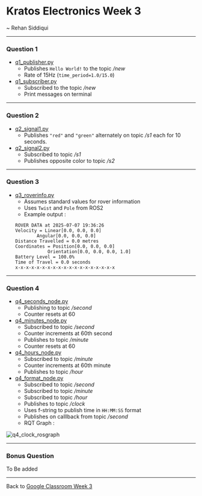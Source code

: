 # Kratos Electronics Week 3
~ Rehan Siddiqui  

---
### Question 1 
* [q1_publisher.py](https://github.com/reallyrehans/week3_submission_rehansiddiqui/blob/main/q1_publisher.py)
    * Publishes `Hello World!` to the topic */new*
    * Rate of 15Hz (`time_period=1.0/15.0`)
* [q1_subscriber.py](https://github.com/reallyrehans/week3_submission_rehansiddiqui/blob/main/q1_subscriber.py)
    * Subscribed to the topic */new*
    * Print messages on terminal
---
### Question 2
* [q2_signal1.py](https://github.com/reallyrehans/week3_submission_rehansiddiqui/blob/main/q2_signal1.py)
    * Publishes `"red"` and `"green"` alternately on topic */s1* each for 10 seconds.
* [q2_signal2.py](https://github.com/reallyrehans/week3_submission_rehansiddiqui/blob/main/q2_signal2.py)
    * Subscribed to topic */s1*
    * Publishes opposite color to topic */s2*
---
### Question 3
* [q3_roverinfo.py](https://github.com/reallyrehans/week3_submission_rehansiddiqui/blob/main/q3_roverinfo.py)
    * Assumes standard values for rover information
    * Uses `Twist` and `Pole` from ROS2
    * Example output : 
    ~~~
    ROVER DATA at 2025-07-07 19:36:26        
    Velocity = Linear[0.0, 0.0, 0.0]        
            Angular[0.0, 0.0, 0.0]        
    Distance Travelled = 0.0 metres        
    Coordinates = Position[0.0, 0.0, 0.0]        
                Orientation[0.0, 0.0, 0.0, 1.0]        
    Battery Level = 100.0%        
    Time of Travel = 0.0 seconds        
    x-x-x-x-x-x-x-x-x-x-x-x-x-x-x-x-x-x-x
    ~~~
---
### Question 4
* [q4_seconds_node.py](https://github.com/reallyrehans/week3_submission_rehansiddiqui/blob/main/q4_seconds_node.py)
    * Publishing to topic */second*
    * Counter resets at 60
* [q4_minutes_node.py](https://github.com/reallyrehans/week3_submission_rehansiddiqui/blob/main/q4_minutes_node.py)
    * Subscribed to topic */second*
    * Counter increments at 60th second
    * Publishes to topic */minute*
    * Counter resets at 60
* [q4_hours_node.py](https://github.com/reallyrehans/week3_submission_rehansiddiqui/blob/main/q4_hours_node.py)  
    * Subscribed to topic */minute*
    * Counter increments at 60th minute
    * Publishes to topic */hour*
* [q4_format_node.py](https://github.com/reallyrehans/week3_submission_rehansiddiqui/blob/main/q4_format_node.py)
    * Subscribed to topic */second*
    * Subscribed to topic */minute*
    * Subscribed to topic */hour*
    * Publishes to topic */clock*
    * Uses f-string to publish time in `HH:MM:SS` format
    * Publishes on calllback from topic */second*
    * RQT Graph : 

![q4_clock_rosgraph](https://github.com/reallyrehans/week3_submission_rehansiddiqui/blob/main/q4_clock_rosgraph.png?raw=true)

---

### Bonus Question
To Be added


---
Back to [Google Classroom Week 3](https://classroom.google.com/c/Nzg2Njk5MzMyNTM4/a/NzgyODI2ODUwNjIz/details)
